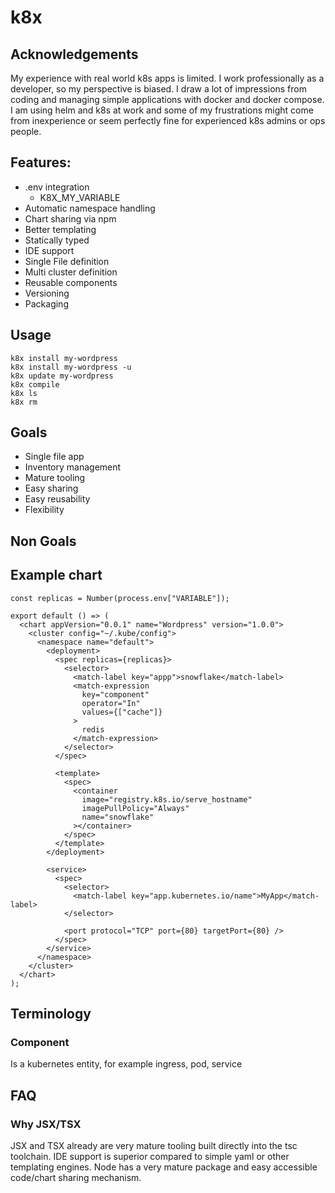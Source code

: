 # k8x

## Acknowledgements

My experience with real world k8s apps is limited. I work professionally as a developer, so my perspective is biased. I draw a lot of impressions from coding and managing simple applications with docker and docker compose. I am using helm and k8s at work and some of my frustrations might come from inexperience or seem perfectly fine for experienced k8s admins or ops people.

## Features:

- .env integration
  - K8X_MY_VARIABLE
- Automatic namespace handling
- Chart sharing via npm
- Better templating
- Statically typed
- IDE support
- Single File definition
- Multi cluster definition
- Reusable components
- Versioning
- Packaging

## Usage

```
k8x install my-wordpress
k8x install my-wordpress -u
k8x update my-wordpress
k8x compile
k8x ls
k8x rm
```

## Goals

- Single file app
- Inventory management
- Mature tooling
- Easy sharing
- Easy reusability
- Flexibility

## Non Goals

## Example chart

```tsx
const replicas = Number(process.env["VARIABLE"]);

export default () => (
  <chart appVersion="0.0.1" name="Wordpress" version="1.0.0">
    <cluster config="~/.kube/config">
      <namespace name="default">
        <deployment>
          <spec replicas={replicas}>
            <selector>
              <match-label key="appp">snowflake</match-label>
              <match-expression
                key="component"
                operator="In"
                values={["cache"]}
              >
                redis
              </match-expression>
            </selector>
          </spec>

          <template>
            <spec>
              <container
                image="registry.k8s.io/serve_hostname"
                imagePullPolicy="Always"
                name="snowflake"
              ></container>
            </spec>
          </template>
        </deployment>

        <service>
          <spec>
            <selector>
              <match-label key="app.kubernetes.io/name">MyApp</match-label>
            </selector>

            <port protocol="TCP" port={80} targetPort={80} />
          </spec>
        </service>
      </namespace>
    </cluster>
  </chart>
);
```

## Terminology

### Component

Is a kubernetes entity, for example ingress, pod, service

## FAQ

### Why JSX/TSX

JSX and TSX already are very mature tooling built directly into the tsc toolchain. IDE support is superior compared to simple yaml or other templating engines. Node has a very mature package and easy accessible code/chart sharing mechanism.
